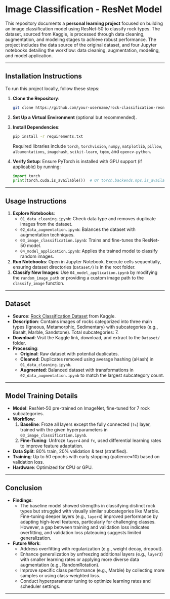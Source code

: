 # Image Classification - ResNet Model
This repository documents a **personal learning project** focused on building an image classification model using ResNet-50 to classify rock types. The dataset, sourced from Kaggle, is processed through data cleaning, augmentation, and modeling stages to achieve robust performance. The project includes the data source of the original dataset, and four Jupyter notebooks detailing the workflow: data cleaning, augmentation, modeling, and model application.


---

## Installation Instructions
To run this project locally, follow these steps:
1. **Clone the Repository**:
   ```bash
   git clone https://github.com/your-username/rock-classification-resnet-model.git
   ```
2. **Set Up a Virtual Environment** (optional but recommended).

4. **Install Dependencies**:
   ```bash
   pip install -r requirements.txt
   ```
   Required libraries include `torch`, `torchvision`, `numpy`, `matplotlib`, `pillow`, `albumentations`, `imagehash`, `scikit-learn`, `tqdm`, and `opencv-python`.
5. **Verify Setup**:
   Ensure PyTorch is installed with GPU support (if applicable) by running:
   ```python
   import torch
   print(torch.cuda.is_available())  # Or torch.backends.mps.is_available() for M1 Macs
   ```

---

## Usage Instructions
1. **Explore Notebooks**:
   - `01_data_cleaning.ipynb`: Check data type and removes duplicate images from the dataset.
   - `02_data_augmentation.ipynb`: Balances the dataset with augmentation techniques.
   - `03_image_classification.ipynb`: Trains and fine-tunes the ResNet-50 model.
   - `04_model_application.ipynb`: Applies the trained model to classify random images.
2. **Run Notebooks**:
   Open in Jupyter Notebook.
   Execute cells sequentially, ensuring dataset directories (`Dataset/`) is in the root folder.
3. **Classify New Images**:
   Use `04_model_application.ipynb` by modifying the `random_image_path` or providing a custom image path to the `classify_image` function.

---

## Dataset
- **Source**: [Rock Classification Dataset](https://www.kaggle.com/datasets/salmaneunus/rock-classification?resource=download) from Kaggle.
- **Description**: Contains images of rocks categorized into three main types (Igneous, Metamorphic, Sedimentary) with subcategories (e.g., Basalt, Marble, Sandstone). Total subcategories: 7.
- **Download**: Visit the Kaggle link, download, and extract to the `Dataset/` folder.
- **Processing**:
  - **Original**: Raw dataset with potential duplicates.
  - **Cleaned**: Duplicates removed using average hashing (aHash) in `01_data_cleaning.ipynb`.
  - **Augmented**: Balanced dataset with transformations in `02_data_augmentation.ipynb` to match the largest subcategory count.

---

## Model Training Details
- **Model**: ResNet-50 pre-trained on ImageNet, fine-tuned for 7 rock subcategories.
- **Workflow**:
  1. **Baseline**: Froze all layers except the fully connected (`fc`) layer, trained with the given hyperparameters in `03_image_classification.ipynb`.
  2. **Fine-Tuning**: Unfroze `layer4` and `fc`, used differential learning rates to improve feature adaptation.
- **Data Split**: 80% train, 20% validation & test  (stratified).
- **Training**: Up to 50 epochs with early stopping (patience=10) based on validation loss.
- **Hardware**: Optimized for CPU or GPU.

---

## Conclusion
- **Findings**: 
  - The baseline model showed strengths in classifying distinct rock types but struggled with visually similar subcategories like Marble. Fine-tuning deeper layers (e.g., `layer4`) improved performance by adapting high-level features, particularly for challenging classes. However, a gap between training and validation loss indicates overfitting, and validation loss plateauing suggests limited generalization.
- **Future Work**: 
  - Address overfitting with regularization (e.g., weight decay, dropout). 
  - Enhance generalization by unfreezing additional layers (e.g., `layer3`) with smaller learning rates or applying more diverse data augmentation (e.g., RandomRotation). 
  - Improve specific class performance (e.g., Marble) by collecting more samples or using class-weighted loss. 
  - Conduct hyperparameter tuning to optimize learning rates and scheduler settings.

---
